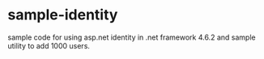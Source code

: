 # sample-identity
sample code for using asp.net identity in .net framework 4.6.2 and sample utility to add 1000 users.
